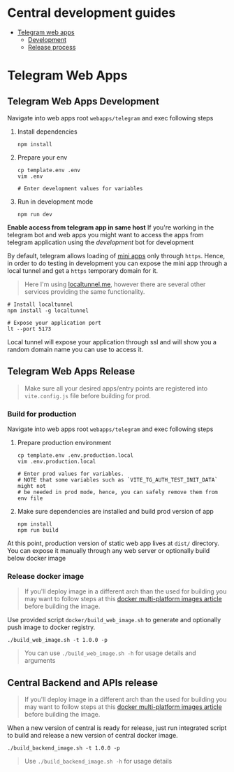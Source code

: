 # Central development guides

- [Telegram web apps](#telegram-web-apps)
    - [Development](#telegram-web-apps-development)
    - [Release process](#telegram-web-apps-release)

# Telegram Web Apps

## Telegram Web Apps Development
Navigate into web apps root `webapps/telegram` and exec following steps

1. Install dependencies
    ```
    npm install
    ```

2. Prepare your env
    ```shell
    cp template.env .env
    vim .env
    
    # Enter development values for variables
    ```

3. Run in development mode
    ```shell
    npm run dev
    ```

**Enable access from telegram app in same host**
If you're working in the telegram bot and web apps you might want to access
the apps from telegram application using the *development* bot for development

By default, telegram allows loading of [mini apps](https://core.telegram.org/bots/webapps)
only through `https`. Hence, in order to do testing in development you can
expose the mini app through a local tunnel and get a `https` temporary domain
for it.

> Here I'm using [localtunnel.me](), however there are several other services
> providing the same functionality.

```shell
# Install localtunnel
npm install -g localtunnel

# Expose your application port
lt --port 5173
```

Local tunnel will expose your application through ssl and will show you a
random domain name you can use to access it.

## Telegram Web Apps Release

> Make sure all your desired apps/entry points are registered into
> `vite.config.js` file before building for prod.

### Build for production
Navigate into web apps root `webapps/telegram` and exec following steps

1. Prepare production environment
    ```shell
    cp template.env .env.production.local
    vim .env.production.local
    
    # Enter prod values for variables.
    # NOTE that some variables such as `VITE_TG_AUTH_TEST_INIT_DATA` might not
    # be needed in prod mode, hence, you can safely remove them from env file
    ```
2. Make sure dependencies are installed and build prod version of app
    ```shell
    npm install
    npm run build
    ```

At this point, production version of static web app lives at `dist/` directory.
You can expose it manually through any web server or optionally build below
docker image

### Release docker image

> If you'll deploy image in a different arch than the used for building you may
> want to follow steps at this [docker multi-platform images article](https://giovanniaguirre.me/blog/docker_build_multiarch/) before building the image.

Use provided script `docker/build_web_image.sh` to generate and optionally push image to docker registry.

```shell
./build_web_image.sh -t 1.0.0 -p
```

> You can use `./build_web_image.sh -h` for usage details and arguments

## Central Backend and APIs release

> If you'll deploy image in a different arch than the used for building you may
> want to follow steps at this [docker multi-platform images article](https://giovanniaguirre.me/blog/docker_build_multiarch/) before building the image.

When a new version of central is ready for release, just run integrated script to build and release a new version of central docker image.

```shell
./build_backend_image.sh -t 1.0.0 -p
```

> Use `./build_backend_image.sh -h` for usage details
